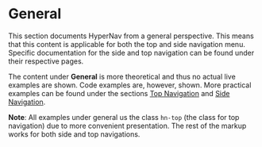 ﻿# General

This section documents HyperNav from a general perspective. This means that this content
is applicable for both the top and side navigation menu. Specific documentation for the 
side and top navigation can be found under their respective pages. 

The content under **General** is more theoretical and thus no actual live examples 
are shown. Code examples are, however, shown. More practical examples can be found 
under the sections [Top Navigation](/documentation/top-nav/) and 
[Side Navigation](/documentation/side-nav/).

**Note**: All examples under general us the class `hn-top` (the class for top navigation) due to 
more convenient presentation. The rest of the markup works for both side and top navigations.